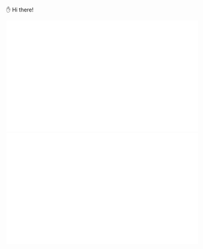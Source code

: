

<!--
**TianZonglin/TianZonglin** is a ✨ _special_ ✨ repository because its `README.md` (this file) appears on your GitHub profile.
### Hi there 👋
Here are some ideas to get you started:


- 🔭 I’m currently working on ...
- 🌱 I’m currently learning ...
- 👯 I’m looking to collaborate on ...
- 🤔 I’m looking for help with ...
- 💬 Ask me about ...
- 📫 How to reach me: ...
- 😄 Pronouns: ...
- ⚡ Fun fact: ...

-->

✋ Hi there! 

![](https://raw.githubusercontent.com/TianZonglin/github-stats/master/generated/overview.svg#gh-light-mode-only)
![](https://raw.githubusercontent.com/TianZonglin/github-stats/master/generated/languages.svg#gh-light-mode-only)
